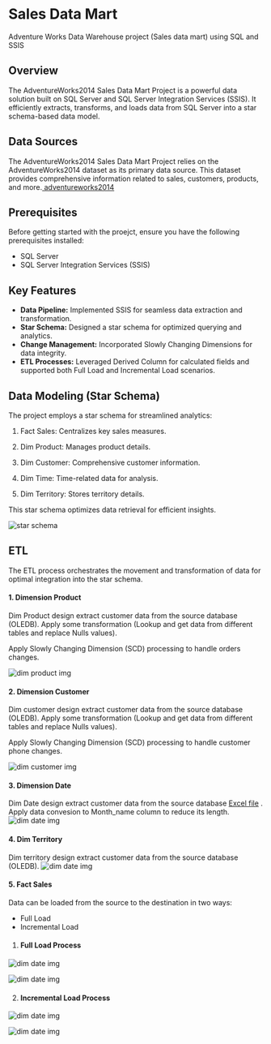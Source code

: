 # Sales Data Mart
Adventure Works Data Warehouse project (Sales data mart) using SQL and SSIS 

## Overview
The AdventureWorks2014 Sales Data Mart Project is a powerful data solution built on SQL Server and SQL Server Integration Services (SSIS). It efficiently extracts, transforms, and loads data from SQL Server into a star schema-based data model.


## Data Sources

The AdventureWorks2014 Sales Data Mart Project relies on the AdventureWorks2014 dataset as its primary data source. This dataset provides comprehensive information related to sales, customers, products, and more.[ adventureworks2014](https://learn.microsoft.com/en-us/sql/samples/adventureworks-install-configure?view=sql-server-ver16&tabs=ssms)

## Prerequisites
Before getting started with the proejct, ensure you have the following prerequisites installed:

- SQL Server
- SQL Server Integration Services (SSIS)


## Key Features
- **Data Pipeline:** Implemented SSIS for seamless data extraction and transformation.
- **Star Schema:** Designed a star schema for optimized querying and analytics.
- **Change Management:** Incorporated Slowly Changing Dimensions for data integrity.
- **ETL Processes:** Leveraged Derived Column for calculated fields and supported both Full Load and Incremental Load scenarios.



## Data Modeling (Star Schema)

The project employs a star schema for streamlined analytics:

1. Fact Sales: Centralizes key sales measures.

2. Dim Product: Manages product details.

3. Dim Customer: Comprehensive customer information.

4. Dim Time: Time-related data for analysis.

5. Dim Territory: Stores territory details.

This star schema optimizes data retrieval for efficient insights.

![star schema](Images/Star%20schema.jpg)

## ETL 
The ETL process orchestrates the movement and transformation of data for optimal integration into the star schema.


#### 1. Dimension Product
Dim Product design extract customer data from the source database (OLEDB). Apply some transformation (Lookup and get data from different tables and replace Nulls values).

Apply Slowly Changing Dimension (SCD) processing to handle orders changes.

![dim product img](/Images/Dim%20product.jpg)


#### 2. Dimension Customer
Dim customer design extract customer data from the source database (OLEDB). Apply some transformation (Lookup and get data from different tables and replace Nulls values).

Apply Slowly Changing Dimension (SCD) processing to handle customer phone changes.

![dim customer img](/Images/Dim%20customer.jpg)

#### 3. Dimension Date
Dim Date design extract customer data from the source database [Excel file](/SQL%20Queries/dim_date_01_populate_table.xls) . Apply data convesion to Month_name column to reduce its length.
![dim date img](/Images/Dim%20date.jpg)

#### 4. Dim Territory 
Dim territory design extract customer data from the source database (OLEDB).
![dim date img](/Images/Dim%20territory.jpg)

#### 5. Fact Sales 
Data can be loaded from the source to the destination in two ways:
- Full Load
- Incremental Load


1. #### Full Load Process 
![dim date img](/Images/Full%20load%201.jpg)

![dim date img](/Images/Full%20load%202.jpg)


2. #### Incremental Load Process 
![dim date img](/Images/Incremental%20load%201.jpg)

![dim date img](/Images/Incremental%20load%202.jpg)